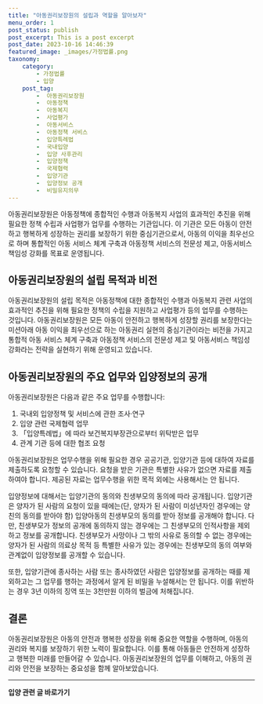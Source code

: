 ```yaml
---
title: "아동권리보장원의 설립과 역할을 알아보자"
menu_order: 1
post_status: publish
post_excerpt: This is a post excerpt
post_date: 2023-10-16 14:46:39
featured_image: _images/가정법률.png
taxonomy:
    category:
        - 가정법률
        - 입양
    post_tag:
        -  아동권리보장원
        -  아동정책
        -  아동복지
        -  사업평가
        -  아동서비스
        -  아동정책 서비스
        -  입양특례법
        -  국내입양
        -  입양 사후관리
        -  입양정책
        -  국제협력
        -  입양기관
        -  입양정보 공개
        -  비밀유지의무
---
```



아동권리보장원은 아동정책에 종합적인 수행과 아동복지 사업의 효과적인 추진을 위해 필요한 정책 수립과 사업평가 업무를 수행하는 기관입니다. 이 기관은 모든 아동이 안전하고 행복하게 성장하는 권리를 보장하기 위한 중심기관으로서, 아동의 이익을 최우선으로 하며 통합적인 아동 서비스 체계 구축과 아동정책 서비스의 전문성 제고, 아동서비스 책임성 강화를 목표로 운영됩니다.

## 아동권리보장원의 설립 목적과 비전

아동권리보장원의 설립 목적은 아동정책에 대한 종합적인 수행과 아동복지 관련 사업의 효과적인 추진을 위해 필요한 정책의 수립을 지원하고 사업평가 등의 업무를 수행하는 것입니다. 아동권리보장원은 모든 아동이 안전하고 행복하게 성장할 권리를 보장한다는 미션아래 아동 이익을 최우선으로 하는 아동권리 실현의 중심기관이라는 비전을 가지고 통합적 아동 서비스 체계 구축과 아동정책 서비스의 전문성 제고 및 아동서비스 책임성 강화라는 전략을 실현하기 위해 운영되고 있습니다.

## 아동권리보장원의 주요 업무와 입양정보의 공개

아동권리보장원은 다음과 같은 주요 업무를 수행합니다:

1. 국내외 입양정책 및 서비스에 관한 조사·연구
2. 입양 관련 국제협력 업무
3. 「입양특례법」에 따라 보건복지부장관으로부터 위탁받은 업무
4. 관계 기관 등에 대한 협조 요청

아동권리보장원은 업무수행을 위해 필요한 경우 공공기관, 입양기관 등에 대하여 자료를 제출하도록 요청할 수 있습니다. 요청을 받은 기관은 특별한 사유가 없으면 자료를 제출하여야 합니다. 제공된 자료는 업무수행을 위한 목적 외에는 사용해서는 안 됩니다.

입양정보에 대해서는 입양기관의 동의와 친생부모의 동의에 따라 공개됩니다. 입양기관은 양자가 된 사람의 요청이 있을 때에는(단, 양자가 된 사람이 미성년자인 경우에는 양친의 동의를 받아야 함) 입양아동의 친생부모의 동의를 받아 정보를 공개해야 합니다. 다만, 친생부모가 정보의 공개에 동의하지 않는 경우에는 그 친생부모의 인적사항을 제외하고 정보를 공개합니다. 친생부모가 사망이나 그 밖의 사유로 동의할 수 없는 경우에는 양자가 된 사람의 의료상 목적 등 특별한 사유가 있는 경우에는 친생부모의 동의 여부와 관계없이 입양정보를 공개할 수 있습니다.

또한, 입양기관에 종사하는 사람 또는 종사하였던 사람은 입양정보를 공개하는 때를 제외하고는 그 업무를 행하는 과정에서 알게 된 비밀을 누설해서는 안 됩니다. 이를 위반하는 경우 3년 이하의 징역 또는 3천만원 이하의 벌금에 처해집니다.

## 결론

아동권리보장원은 아동의 안전과 행복한 성장을 위해 중요한 역할을 수행하며, 아동의 권리와 복지를 보장하기 위한 노력이 필요합니다. 이를 통해 아동들은 안전하게 성장하고 행복한 미래를 만들어갈 수 있습니다. 아동권리보장원의 업무를 이해하고, 아동의 권리와 안전을 보장하는 중요성을 함께 알아보았습니다.



<!-- wp:separator -->
<hr class="wp-block-separator has-alpha-channel-opacity"/>
<!-- /wp:separator -->

<!-- wp:group {"backgroundColor":"base","layout":{"type":"constrained"}} -->
<div class="wp-block-group has-base-background-color has-background"><!-- wp:paragraph {"align":"center","fontSize":"large"} -->
<p class="has-text-align-center has-large-font-size"><strong>입양 관련 글 바로가기</strong></p>
<!-- /wp:paragraph -->


<!-- wp:latest-posts
{"categories":[{"id":1407,"count":19,"description":"","link":"https://uknowlaw.com/category/%ec%9e%85%ec%96%91/","name":"입양","slug":"입양","taxonomy":"category","parent":0,"meta":[],"_links":{"self":[{"href":"https://uknowlaw.com/wp-json/wp/v2/categories/1407"}],"collection":[{"href":"https://uknowlaw.com/wp-json/wp/v2/categories"}],"about":[{"href":"https://uknowlaw.com/wp-json/wp/v2/taxonomies/category"}],"wp:post_type":[{"href":"https://uknowlaw.com/wp-json/wp/v2/posts?categories=1407"}],"curies":[{"name":"wp","href":"https://api.w.org/{rel}","templated":true}]}}],"postsToShow":100,"excerptLength":28,"postLayout":"grid","columns":2,"featuredImageAlign":"left","featuredImageSizeSlug":"large","fontSize":"medium"} /--></div>
<!-- /wp:group -->
